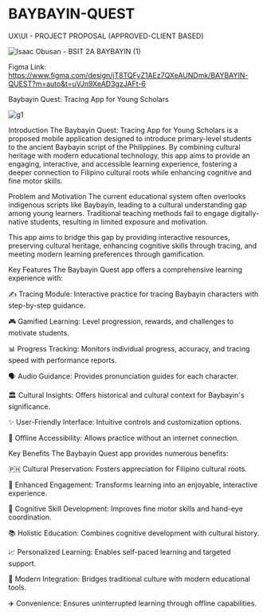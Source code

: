 # BAYBAYIN-QUEST
UX\UI - PROJECT PROPOSAL (APPROVED-CLIENT BASED)

![Isaac Obusan - BSIT 2A BAYBAYIN (1)](https://github.com/user-attachments/assets/4457f560-0ed4-433b-88ed-96daa614dbf7)

Figma Link:
https://www.figma.com/design/jT8TQFyZ1AEz7QXeAUNDmk/BAYBAYIN-QUEST?m=auto&t=uVJn9XeAD3gzJAFt-6



Baybayin Quest: Tracing App for Young Scholars

![g1](https://github.com/user-attachments/assets/84340013-172c-4707-b319-0e3c3e8d84e2)



Introduction
The Baybayin Quest: Tracing App for Young Scholars is a proposed mobile application designed to introduce primary-level students to the ancient Baybayin script of the Philippines. By combining cultural heritage with modern educational technology, this app aims to provide an engaging, interactive, and accessible learning experience, fostering a deeper connection to Filipino cultural roots while enhancing cognitive and fine motor skills.

Problem and Motivation
The current educational system often overlooks indigenous scripts like Baybayin, leading to a cultural understanding gap among young learners. Traditional teaching methods fail to engage digitally-native students, resulting in limited exposure and motivation.

This app aims to bridge this gap by providing interactive resources, preserving cultural heritage, enhancing cognitive skills through tracing, and meeting modern learning preferences through gamification.

Key Features
The Baybayin Quest app offers a comprehensive learning experience with:

✍️ Tracing Module: Interactive practice for tracing Baybayin characters with step-by-step guidance.

🎮 Gamified Learning: Level progression, rewards, and challenges to motivate students.

📊 Progress Tracking: Monitors individual progress, accuracy, and tracing speed with performance reports.

🗣️ Audio Guidance: Provides pronunciation guides for each character.

🏛️ Cultural Insights: Offers historical and cultural context for Baybayin's significance.

✨ User-Friendly Interface: Intuitive controls and customization options.

📡 Offline Accessibility: Allows practice without an internet connection.

Key Benefits
The Baybayin Quest app provides numerous benefits:

🇵🇭 Cultural Preservation: Fosters appreciation for Filipino cultural roots.

🤩 Enhanced Engagement: Transforms learning into an enjoyable, interactive experience.

🧠 Cognitive Skill Development: Improves fine motor skills and hand-eye coordination.

📚 Holistic Education: Combines cognitive development with cultural history.

📈 Personalized Learning: Enables self-paced learning and targeted support.

📱 Modern Integration: Bridges traditional culture with modern educational tools.

✈️ Convenience: Ensures uninterrupted learning through offline capabilities.
